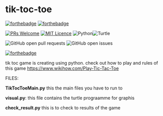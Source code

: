 # tik-toc-toe

[![forthebadge](http://forthebadge.com/images/badges/made-with-python.svg)](http://forthebadge.com) [![forthebadge](https://forthebadge.com/images/badges/for-you.svg)](https://forthebadge.com)


[![PRs Welcome](https://img.shields.io/badge/PRs-welcome-brightgreen.svg?style=shields)](http://makeapullrequest.com) [![MIT Licence](https://badges.frapsoft.com/os/mit/mit.png?v=103)](https://opensource.org/licenses/mit-license.php) ![Python](https://img.shields.io/badge/python-3.6-blue.svg)![Turtle](https://img.shields.io/badge/python-turtle-blue.svg)


![GitHub open pull requests](https://img.shields.io/github/issues-pr/ujjaldas132/facebook-User-Information.svg) 
![GitHub open issues](https://img.shields.io/github/issues/ujjaldas132/facebook-User-Information.svg)



[![forthebadge](https://forthebadge.com/images/badges/check-it-out.svg)](https://forthebadge.com)




tik toc game is creating using python. check out how to play and rules of this game https://www.wikihow.com/Play-Tic-Tac-Toe

FILES:

**TikTocToeMain.py**
 this the main files you have to run to
 
 
 **visual.py**:
 this file contains the turtle prograamme for graphis
 
 
 
 **check_result.py**
 this is to check to results of the game
